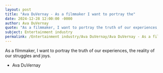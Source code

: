 ```yaml
---
layout: post
title: "Ava DuVernay - As a filmmaker I want to portray the"
date: 2024-12-28 12:00:00 -0000
author: Ava DuVernay
quote: "As a filmmaker, I want to portray the truth of our experiences, the reality of our struggles and joys."
subject: Entertainment industry
permalink: /Entertainment industry/Ava DuVernay/Ava DuVernay - As a filmmaker I want to portray the
---
```


As a filmmaker, I want to portray the truth of our experiences, the reality of our struggles and joys.

- Ava DuVernay
